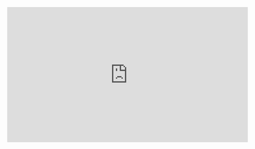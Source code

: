 
<iframe width="560" height="315" sandbox="allow-same-origin allow-scripts allow-popups" title="Charcoal Ink And Acrylic Thinner" src="https://video.ploud.jp/videos/embed/e910ef6b-835b-4193-9338-00336f8acbc5" frameborder="0" allowfullscreen></iframe>
